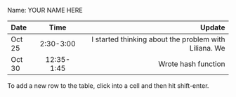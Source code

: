 Name: YOUR NAME HERE

| Date   |    Time    |                                                Update |
|:-------|:----------:|------------------------------------------------------:|
| Oct 25 | 2:30-3:00  | I started thinking about the problem with Liliana. We |
| Oct 30 | 12:35-1:45 |                                  Wrote hash function  |


To add a new row to the table, click into a cell and then hit shift-enter.